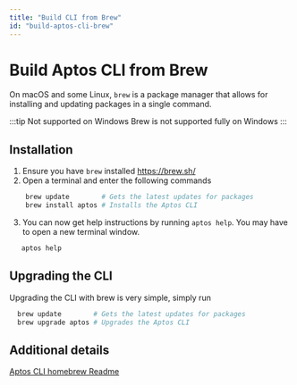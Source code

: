 ```yaml
---
title: "Build CLI from Brew"
id: "build-aptos-cli-brew"
---
```


# Build Aptos CLI from Brew

On macOS and some Linux, `brew` is a package manager that allows for installing and updating packages in a single 
command.

:::tip Not supported on Windows
Brew is not supported fully on Windows
:::

## Installation

1. Ensure you have `brew` installed https://brew.sh/
2. Open a terminal and enter the following commands
```bash
    brew update        # Gets the latest updates for packages
    brew install aptos # Installs the Aptos CLI
```
3. You can now get help instructions by running `aptos help`. You may have to open a new terminal window.
```bash
   aptos help
```

## Upgrading the CLI

Upgrading the CLI with brew is very simple, simply run

```bash
  brew update        # Gets the latest updates for packages
  brew upgrade aptos # Upgrades the Aptos CLI
```

## Additional details

[Aptos CLI homebrew Readme](https://github.com/aptos-labs/aptos-core/blob/main/crates/aptos/homebrew/README.md)